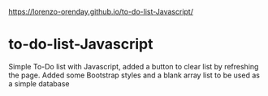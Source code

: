 https://lorenzo-orenday.github.io/to-do-list-Javascript/
# to-do-list-Javascript
Simple To-Do list with Javascript, added a button to clear list by refreshing the page.
Added some Bootstrap styles and a blank array list to be used as a simple database
